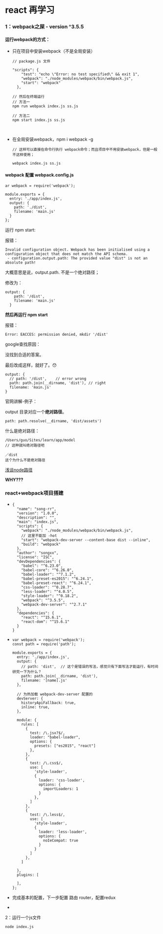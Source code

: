# react 再学习

### 1：webpack之屎 -  version ^3.5.5

#### 运行webpack的方式：

- 只在项目中安装webpack（不是全局安装）

  ```
  // package.js 文件

  "scripts": {
      "test": "echo \"Error: no test specified\" && exit 1",
      "webpack": "./node_modules/webpack/bin/webpack.js",
      "start": "webpack"
    },
    
  // 然后在终端运行
  // 方法一
  npm run webpack index.js ss.js

  // 方法二
  npm start index.js ss.js
  ```

  ​


- 在全局安装webpack，npm i webpack -g

  ```
  // 这样可以直接在命令行执行 webpack命令；而且项目中不用安装webpack，但是一般不这样使用；

  webpack index.js ss.js
  ```



#### webpack 配置 webpack.config.js

```
ar webpack = require('webpack');

module.exports = {
  entry: './app/index.js',
  output: {
    path: './dist',
    filename: 'main.js'
  }
};
```

运行 npm start:

报错：

```
Invalid configuration object. Webpack has been initialised using a configuration object that does not match the API schema.
 - configuration.output.path: The provided value "dist" is not an absolute path!
```

大概意思是说，output.path.  不是一个绝对路径；

修改为：

```
output: {
    path: '/dist',
    filename: 'main.js'
  }
```

**然后再运行 npm start**

报错：

```
Error: EACCES: permission denied, mkdir '/dist'
```

google查找原因：

没找到合适的答案。

最后改成这样，就好了。😯

```
output: {
  // path: '/dist',    // error wrong
  path: path.join(__dirname, 'dist'), // right 
  filename: 'main.js'
}
```

官网讲解-例子：

output 目录对应一个**绝对路径**。

```
path: path.resolve(__dirname, 'dist/assets')
```

什么是绝对路径：

```
/Users/guo/Sites/learn/app/model 
// 这种就叫绝对路径吧

／dist
这个为什么不是绝对路径
```



[浅谈node路径](https://github.com/imsobear/blog/issues/48)

**WHY???**

### react+webpack项目搭建

- ```
  {
    "name": "song-rr",
    "version": "1.0.0",
    "description": "",
    "main": "index.js",
    "scripts": {
      "webpack": "./node_modules/webpack/bin/webpack.js",
      // 这里不能加 -hot
      "start": "webpack-dev-server --content-base dist --inline",
      "build": "webpack"
    },
    "author": "songxx",
    "license": "ISC",
    "devDependencies": {
      "babel": "^6.23.0",
      "babel-core": "^6.26.0",
      "babel-loader": "^7.1.2",
      "babel-preset-es2015": "^6.24.1",
      "babel-preset-react": "^6.24.1",
      "css-loader": "^0.28.7",
      "less-loader": "^4.0.5",
      "style-loader": "^0.18.2",
      "webpack": "^3.5.5",
      "webpack-dev-server": "^2.7.1"
    },
    "dependencies": {
      "react": "^15.6.1",
      "react-dom": "^15.6.1"
    }
  }
  ```

- ```
  var webpack = require('webpack');
  const path = require('path');

  module.exports = {
    entry: './app/index.js',
    output: {
      // path: 'dist',  // 这个是错误的写法，感觉只有下面写法才能运行，有时间研究一下为什么？
      path: path.join(__dirname, 'dist'),
      filename: '[name].js'
    },
    
    // 为热加载 webpack-dev-server 配置的
    devServer: {
      historyApiFallback: true,
      inline: true,
    },
    
    module: {
      rules: [
        {
          test: /\.jsx?$/,
          loader: "babel-loader",
          options: {
            presets: ["es2015", "react"]
          },
        },
        {
          test: /\.css$/,
          use: [
            'style-loader',
            {
              loader: 'css-loader',
              options: {
                importLoaders: 1
              }
            },
          ]
        },
        {
          test: /\.less$/,
          use: [
            'style-loader',
            {
              loader: 'less-loader',
              options: {
                noIeCompat: true
              }
            }
          ]
        },
      ]
      
    },
    plugins: [

    ],
  };
  ```

- 完成基本的配置，下一步配置 路由 router，配置redux

- ​

2：运行一个js文件

```
node index.js
```



